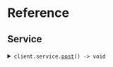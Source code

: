 # Reference

## Service

<details><summary><code>client.service.<a href="/src/api/resources/service/client/Client.ts">post</a>() -> void</code></summary>
<dl>
<dd>

#### 🔌 Usage

<dl>
<dd>

<dl>
<dd>

```typescript
await client.service.post();
```

</dd>
</dl>
</dd>
</dl>

#### ⚙️ Parameters

<dl>
<dd>

<dl>
<dd>

**requestOptions:** `Service.RequestOptions`

</dd>
</dl>
</dd>
</dl>

</dd>
</dl>
</details>
